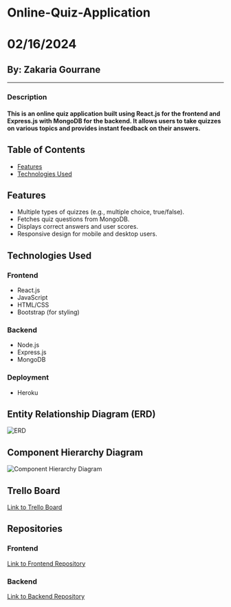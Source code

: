 # Online-Quiz-Application
# 02/16/2024
## By: Zakaria Gourrane


***
### Description
  #### This is an online quiz application built using React.js for the frontend and Express.js with MongoDB for the backend. It allows users to take quizzes on various topics and provides instant feedback on their answers.

## Table of Contents

- [Features](#features)
- [Technologies Used](#technologies-used)

## Features

- Multiple types of quizzes (e.g., multiple choice, true/false).
- Fetches quiz questions from MongoDB.
- Displays correct answers and user scores.
- Responsive design for mobile and desktop users.

## Technologies Used

### Frontend
- React.js
- JavaScript
- HTML/CSS
- Bootstrap (for styling)

### Backend
- Node.js
- Express.js
- MongoDB

### Deployment
  - Heroku

## Entity Relationship Diagram (ERD)

![ERD](https://i.ibb.co/cwyzxHH/Flowchart.png)

## Component Hierarchy Diagram

![Component Hierarchy Diagram](https://i.ibb.co/DVWRJG5/Blank-diagram.png)

## Trello Board

[Link to Trello Board](https://trello.com/b/LPWTaset/online-quiz-application)

## Repositories

### Frontend
[Link to Frontend Repository](https://github.com/gourranz/Quiz-Application-Frontend)

### Backend
[Link to Backend Repository](https://github.com/gourranz/Quiz-Application-Backend)


